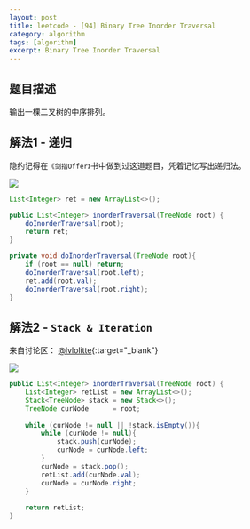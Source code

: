 ```yaml
---
layout: post
title: leetcode - [94] Binary Tree Inorder Traversal
category: algorithm
tags: [algorithm]
excerpt: Binary Tree Inorder Traversal
---
```


## 题目描述  

输出一棵二叉树的中序排列。  

## 解法1 - 递归  

隐约记得在`《剑指Offer》`书中做到过这道题目，凭着记忆写出递归法。  

![](https://yyc-images.oss-cn-beijing.aliyuncs.com/leetcode_94_recursion.png)  


``` java
List<Integer> ret = new ArrayList<>();

public List<Integer> inorderTraversal(TreeNode root) {
    doInorderTraversal(root);
    return ret;
}

private void doInorderTraversal(TreeNode root){
    if (root == null) return;
    doInorderTraversal(root.left);
    ret.add(root.val);
    doInorderTraversal(root.right);
}
```

## 解法2 - `Stack & Iteration`  

来自讨论区： [@lvlolitte](https://leetcode.com/problems/binary-tree-inorder-traversal/discuss/31213/Iterative-solution-in-Java-simple-and-readable){:target="_blank"} 

![](https://yyc-images.oss-cn-beijing.aliyuncs.com/leetcode_94_using_stack_and_iterative.png)  


``` java
public List<Integer> inorderTraversal(TreeNode root) {
    List<Integer> retList = new ArrayList<>();
    Stack<TreeNode> stack = new Stack<>();
    TreeNode curNode      = root;
    
    while (curNode != null || !stack.isEmpty()){
        while (curNode != null){
            stack.push(curNode);
            curNode = curNode.left;
        }
        curNode = stack.pop();
        retList.add(curNode.val);
        curNode = curNode.right;
    }
    
    return retList;
}
```
